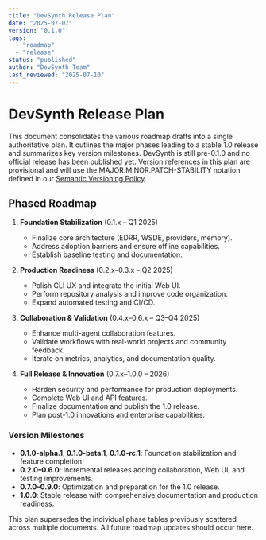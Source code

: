 ```yaml
---
title: "DevSynth Release Plan"
date: "2025-07-07"
version: "0.1.0"
tags:
  - "roadmap"
  - "release"
status: "published"
author: "DevSynth Team"
last_reviewed: "2025-07-10"
---
```


# DevSynth Release Plan

This document consolidates the various roadmap drafts into a single authoritative plan. It outlines the major phases leading to a stable 1.0 release and summarizes key version milestones.
DevSynth is still pre-0.1.0 and no official release has been published yet. Version references in this plan are provisional and will use the MAJOR.MINOR.PATCH-STABILITY notation defined in our [Semantic Versioning Policy](../policies/semantic_versioning.md).

## Phased Roadmap

1. **Foundation Stabilization** (0.1.x – Q1 2025)
   - Finalize core architecture (EDRR, WSDE, providers, memory).
   - Address adoption barriers and ensure offline capabilities.
   - Establish baseline testing and documentation.

2. **Production Readiness** (0.2.x–0.3.x – Q2 2025)
   - Polish CLI UX and integrate the initial Web UI.
   - Perform repository analysis and improve code organization.
   - Expand automated testing and CI/CD.

3. **Collaboration & Validation** (0.4.x–0.6.x – Q3–Q4 2025)
   - Enhance multi-agent collaboration features.
   - Validate workflows with real-world projects and community feedback.
   - Iterate on metrics, analytics, and documentation quality.

4. **Full Release & Innovation** (0.7.x–1.0.0 – 2026)
   - Harden security and performance for production deployments.
   - Complete Web UI and API features.
   - Finalize documentation and publish the 1.0 release.
   - Plan post-1.0 innovations and enterprise capabilities.

### Version Milestones

- **0.1.0-alpha.1**, **0.1.0-beta.1**, **0.1.0-rc.1**: Foundation stabilization and feature completion.
- **0.2.0–0.6.0**: Incremental releases adding collaboration, Web UI, and testing improvements.
- **0.7.0–0.9.0**: Optimization and preparation for the 1.0 release.
- **1.0.0**: Stable release with comprehensive documentation and production readiness.

This plan supersedes the individual phase tables previously scattered across multiple documents. All future roadmap updates should occur here.
